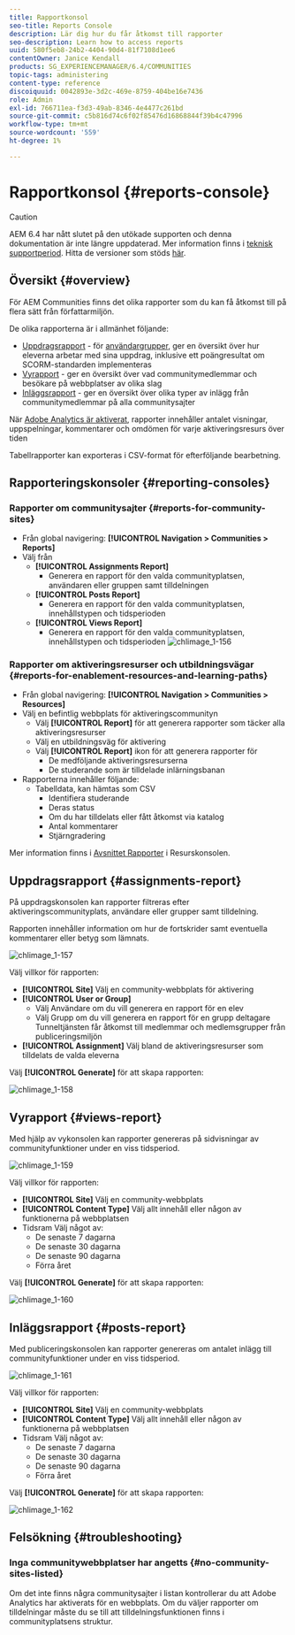 ```yaml
---
title: Rapportkonsol
seo-title: Reports Console
description: Lär dig hur du får åtkomst till rapporter
seo-description: Learn how to access reports
uuid: 580f5eb8-24b2-4404-90d4-81f7108d1ee6
contentOwner: Janice Kendall
products: SG_EXPERIENCEMANAGER/6.4/COMMUNITIES
topic-tags: administering
content-type: reference
discoiquuid: 0042893e-3d2c-469e-8759-404be16e7436
role: Admin
exl-id: 766711ea-f3d3-49ab-8346-4e4477c261bd
source-git-commit: c5b816d74c6f02f85476d16868844f39b4c47996
workflow-type: tm+mt
source-wordcount: '559'
ht-degree: 1%

---
```


# Rapportkonsol {#reports-console}

>[!CAUTION]
>
>AEM 6.4 har nått slutet på den utökade supporten och denna dokumentation är inte längre uppdaterad. Mer information finns i [teknisk supportperiod](https://helpx.adobe.com/support/programs/eol-matrix.html). Hitta de versioner som stöds [här](https://experienceleague.adobe.com/docs/).

## Översikt {#overview}

För AEM Communities finns det olika rapporter som du kan få åtkomst till på flera sätt från författarmiljön.

De olika rapporterna är i allmänhet följande:

* [Uppdragsrapport](#assignments-report) - för [användargrupper](overview.md#enablement-community), ger en översikt över hur eleverna arbetar med sina uppdrag, inklusive ett poängresultat om SCORM-standarden implementeras
* [Vyrapport](#views-report) - ger en översikt över vad communitymedlemmar och besökare på webbplatser av olika slag
* [Inläggsrapport](#posts-report) - ger en översikt över olika typer av inlägg från communitymedlemmar på alla communitysajter

När [Adobe Analytics är aktiverat](sites-console.md#analytics), rapporter innehåller antalet visningar, uppspelningar, kommentarer och omdömen för varje aktiveringsresurs över tiden

Tabellrapporter kan exporteras i CSV-format för efterföljande bearbetning.

## Rapporteringskonsoler {#reporting-consoles}

### Rapporter om communitysajter {#reports-for-community-sites}

* Från global navigering: **[!UICONTROL Navigation > Communities > Reports]**
* Välj från
   * **[!UICONTROL Assignments Report]**
      * Generera en rapport för den valda communityplatsen, användaren eller gruppen samt tilldelningen
   * **[!UICONTROL Posts Report]**
      * Generera en rapport för den valda communityplatsen, innehållstypen och tidsperioden
   * **[!UICONTROL Views Report]**
      * Generera en rapport för den valda communityplatsen, innehållstypen och tidsperioden
         ![chlimage_1-156](assets/chlimage_1-156.png)

### Rapporter om aktiveringsresurser och utbildningsvägar {#reports-for-enablement-resources-and-learning-paths}

* Från global navigering: **[!UICONTROL Navigation > Communities > Resources]**
* Välj en befintlig webbplats för aktiveringscommunityn
   * Välj **[!UICONTROL Report]** för att generera rapporter som täcker alla aktiveringsresurser
   * Välj en utbildningsväg för aktivering
   * Välj **[!UICONTROL Report]** ikon för att generera rapporter för
      * De medföljande aktiveringsresurserna
      * De studerande som är tilldelade inlärningsbanan
* Rapporterna innehåller följande:
   * Tabelldata, kan hämtas som CSV
      * Identifiera studerande
      * Deras status
      * Om du har tilldelats eller fått åtkomst via katalog
      * Antal kommentarer
      * Stjärngradering

Mer information finns i [Avsnittet Rapporter](resources.md#report) i Resurskonsolen.

## Uppdragsrapport {#assignments-report}

På uppdragskonsolen kan rapporter filtreras efter aktiveringscommunityplats, användare eller grupper samt tilldelning.

Rapporten innehåller information om hur de fortskrider samt eventuella kommentarer eller betyg som lämnats.

![chlimage_1-157](assets/chlimage_1-157.png)

Välj villkor för rapporten:

* **[!UICONTROL Site]**
Välj en community-webbplats för aktivering
* **[!UICONTROL User or Group]**
   * Välj Användare om du vill generera en rapport för en elev
   * Välj Grupp om du vill generera en rapport för en grupp deltagare Tunneltjänsten får åtkomst till medlemmar och medlemsgrupper från publiceringsmiljön
* **[!UICONTROL Assignment]**
Välj bland de aktiveringsresurser som tilldelats de valda eleverna

Välj **[!UICONTROL Generate]** för att skapa rapporten:

![chlimage_1-158](assets/chlimage_1-158.png)

## Vyrapport {#views-report}

Med hjälp av vykonsolen kan rapporter genereras på sidvisningar av communityfunktioner under en viss tidsperiod.

![chlimage_1-159](assets/chlimage_1-159.png)

Välj villkor för rapporten:

* **[!UICONTROL Site]**
Välj en community-webbplats
* **[!UICONTROL Content Type]**
Välj allt innehåll eller någon av funktionerna på webbplatsen
* Tidsram Välj något av:
   * De senaste 7 dagarna
   * De senaste 30 dagarna
   * De senaste 90 dagarna
   * Förra året

Välj **[!UICONTROL Generate]** för att skapa rapporten:

![chlimage_1-160](assets/chlimage_1-160.png)

## Inläggsrapport {#posts-report}

Med publiceringskonsolen kan rapporter genereras om antalet inlägg till communityfunktioner under en viss tidsperiod.

![chlimage_1-161](assets/chlimage_1-161.png)

Välj villkor för rapporten:

* **[!UICONTROL Site]**
Välj en community-webbplats
* **[!UICONTROL Content Type]**
Välj allt innehåll eller någon av funktionerna på webbplatsen
* Tidsram Välj något av:
   * De senaste 7 dagarna
   * De senaste 30 dagarna
   * De senaste 90 dagarna
   * Förra året

Välj **[!UICONTROL Generate]** för att skapa rapporten:

![chlimage_1-162](assets/chlimage_1-162.png)

## Felsökning {#troubleshooting}

### Inga communitywebbplatser har angetts {#no-community-sites-listed}

Om det inte finns några communitysajter i listan kontrollerar du att Adobe Analytics har aktiverats för en webbplats. Om du väljer rapporter om tilldelningar måste du se till att tilldelningsfunktionen finns i communityplatsens struktur.
